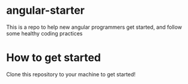 # angular-starter
This is a repo to help new angular programmers get started, and follow some healthy coding practices

How to get started
======

Clone this repository to your machine to get started!
